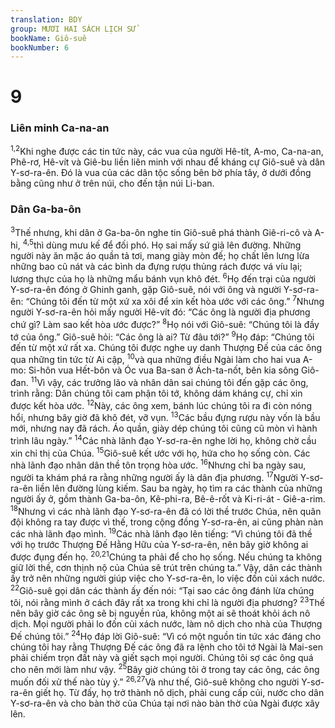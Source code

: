 ```yaml
---
translation: BDY
group: MƯƠI HAI SÁCH LỊCH SỬ
bookName: Giô-suê 
bookNumber: 6
---
```


<div class="title"><h1>9</h1><h3>Liên minh Ca-na-an</h3></div>
<span class="verse gios_9_1 gios_9_2"><sup>1,2</sup>Khi nghe được các tin tức này, các vua của người Hê-tít, A-mo, Ca-na-an, Phê-rơ, Hê-vít và Giê-bu liền liên minh với nhau để kháng cự Giô-suê và dân Y-sơ-ra-ên. Đó là vua của các dân tộc sống bên bờ phía tây, ở dưới đồng bằng cũng như ở trên núi, cho đến tận núi Li-ban.</span>
<div class="title"><h3>Dân Ga-ba-ôn</h3></div>
<span class="verse gios_9_3"><sup>3</sup>Thế nhưng, khi dân ở Ga-ba-ôn nghe tin Giô-suê phá thành Giê-ri-cô và A-hi, </span>
<span class="verse gios_9_4 gios_9_5"><sup>4,5</sup>thì dùng mưu kế để đối phó. Họ sai mấy sứ giả lên đường. Những người này ăn mặc áo quần tả tơi, mang giày mòn đế; họ chất lên lưng lừa những bao cũ nát và các bình da đựng rượu thủng rách được vá víu lại; lương thực của họ là những mẩu bánh vụn khô đét. </span>
<span class="verse gios_9_6"><sup>6</sup>Họ đến trại của người Y-sơ-ra-ên đóng ở Ghinh ganh, gặp Giô-suê, nói với ông và người Y-sơ-ra-ên: “Chúng tôi đến từ một xứ xa xôi để xin kết hòa ước với các ông.” </span>
<span class="verse gios_9_7"><sup>7</sup>Nhưng người Y-sơ-ra-ên hỏi mấy người Hê-vít đó: “Các ông là người địa phương chứ gì? Làm sao kết hòa ước được?” </span>
<span class="verse gios_9_8"><sup>8</sup>Họ nói với Giô-suê: “Chúng tôi là đầy tớ của ông.” Giô-suê hỏi: “Các ông là ai? Từ đâu tới?” </span>
<span class="verse gios_9_9"><sup>9</sup>Họ đáp: “Chúng tôi đến từ một xứ rất xa. Chúng tôi được nghe uy danh Thượng Đế của các ông qua những tin tức từ Ai cập, </span>
<span class="verse gios_9_10"><sup>10</sup>và qua những điều Ngài làm cho hai vua A-mo: Si-hôn vua Hết-bôn và Óc vua Ba-san ở Ách-ta-nốt, bên kia sông Giô-đan. </span>
<span class="verse gios_9_11"><sup>11</sup>Vì vậy, các trưởng lão và nhân dân sai chúng tôi đến gặp các ông, trình rằng: Dân chúng tôi cam phận tôi tớ, không dám kháng cự, chỉ xin được kết hòa ước. </span>
<span class="verse gios_9_12"><sup>12</sup>Này, các ông xem, bánh lúc chúng tôi ra đi còn nóng hổi, nhưng bây giờ đã khô đét, vỡ vụn. </span>
<span class="verse gios_9_13"><sup>13</sup>Các bầu đựng rượu này vốn là bầu mới, nhưng nay đã rách. Áo quần, giày dép chúng tôi cũng cũ mòn vì hành trình lâu ngày.” </span>
<span class="verse gios_9_14"><sup>14</sup>Các nhà lãnh đạo Y-sơ-ra-ên nghe lời họ, không chờ cầu xin chỉ thị của Chúa. </span>
<span class="verse gios_9_15"><sup>15</sup>Giô-suê kết ước với họ, hứa cho họ sống còn. Các nhà lãnh đạo nhân dân thề tôn trọng hòa ước. </span>
<span class="verse gios_9_16"><sup>16</sup>Nhưng chỉ ba ngày sau, người ta khám phá ra rằng những người ấy là dân địa phương. </span>
<span class="verse gios_9_17"><sup>17</sup>Người Y-sơ-ra-ên liền lên đường lùng kiếm. Sau ba ngày, họ tìm ra các thành của những người ấy ở, gồm thành Ga-ba-ôn, Kê-phi-ra, Bê-ê-rốt và Ki-ri-át - Giê-a-rim. </span>
<span class="verse gios_9_18"><sup>18</sup>Nhưng vì các nhà lãnh đạo Y-sơ-ra-ên đã có lời thề trước Chúa, nên quân đội không ra tay được vì thế, trong cộng đồng Y-sơ-ra-ên, ai cũng phàn nàn các nhà lãnh đạo mình. </span>
<span class="verse gios_9_19"><sup>19</sup>Các nhà lãnh đạo lên tiếng: “Vì chúng tôi đã thề với họ trước Thượng Đế Hằng Hữu của Y-sơ-ra-ên, nên bây giờ không ai được đụng đến họ. </span>
<span class="verse gios_9_20 gios_9_21"><sup>20,21</sup>Chúng ta phải để cho họ sống. Nếu chúng ta không giữ lời thề, cơn thịnh nộ của Chúa sẽ trút trên chúng ta.” Vậy, dân các thành ấy trở nên những người giúp việc cho Y-sơ-ra-ên, lo việc đốn củi xách nước.<br/></span>
<span class="verse gios_9_22"><sup>22</sup>Giô-suê gọi dân các thành ấy đến nói: “Tại sao các ông đánh lừa chúng tôi, nói rằng mình ở cách đây rất xa trong khi chỉ là người địa phương? </span>
<span class="verse gios_9_23"><sup>23</sup>Thế nên bây giờ các ông sẽ bị nguyền rủa, không một ai sẽ thoát khỏi ách nô dịch. Mọi người phải lo đốn củi xách nước, làm nô dịch cho nhà của Thượng Đế chúng tôi.” </span>
<span class="verse gios_9_24"><sup>24</sup>Họ đáp lời Giô-suê: “Vì có một nguồn tin tức xác đáng cho chúng tôi hay rằng Thượng Đế các ông đã ra lệnh cho tôi tớ Ngài là Mai-sen phải chiếm trọn đất này và giết sạch mọi người. Chúng tôi sợ các ông quá cho nên mới làm như vậy. </span>
<span class="verse gios_9_25"><sup>25</sup>Bây giờ chúng tôi ở trong tay các ông, các ông muốn đối xử thế nào tùy ý.” </span>
<span class="verse gios_9_26 gios_9_27"><sup>26,27</sup>Và như thế, Giô-suê không cho người Y-sơ-ra-ên giết họ. Từ đấy, họ trở thành nô dịch, phải cung cấp củi, nước cho dân Y-sơ-ra-ên và cho bàn thờ của Chúa tại nơi nào bàn thờ của Ngài được xây lên.</span>
